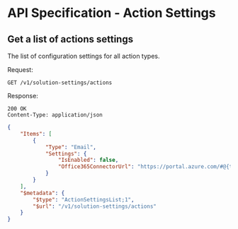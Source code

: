 API Specification - Action Settings
======================================

## Get a list of actions settings

The list of configuration settings for all action types.

Request:
```
GET /v1/solution-settings/actions
```

Response:
```
200 OK
Content-Type: application/json
```
```json
{
    "Items": [
        {
            "Type": "Email",
            "Settings": {
                "IsEnabled": false,
                "Office365ConnectorUrl": "https://portal.azure.com/#@{tenant}/resource/subscriptions/{subscription}/resourceGroups/{resource-group}/providers/Microsoft.Web/connections/office365-connector/edit"
            }
        }
    ],
    "$metadata": {
        "$type": "ActionSettingsList;1",
        "$url": "/v1/solution-settings/actions"
    }
}
```